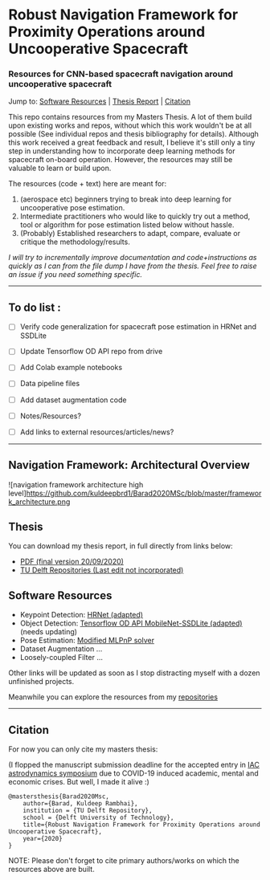 # Robust Navigation Framework for Proximity Operations around Uncooperative Spacecraft  
### Resources for CNN-based spacecraft navigation around uncooperative spacecraft

Jump to: [Software Resources](#software-resources) | [Thesis Report](#thesis) | [Citation](#citation)


This repo contains resources from my Masters Thesis. A lot of them build upon existing works and repos, without which this work wouldn't be at all possible (See individual repos and thesis bibliography for details). 
Although this work received a great feedback and result, I believe it's still only a tiny step in understanding how to incorporate deep learning methods for spacecraft on-board operation. However, the resources may still be valuable to learn or build upon.


The resources (code + text) here are meant for:
1. (aerospace etc) beginners trying to break into deep learning for uncooperative pose estimation.
2. Intermediate practitioners who would like to quickly try out a method, tool or algorithm for pose estimation listed below without hassle.
3. (Probably) Established researchers to adapt, compare, evaluate or critique the methodology/results.


_I will try to incrementally improve documentation and code+instructions as quickly as I can from the file dump I have from the thesis. Feel free to raise an issue if you need something specific._

----------


## To do list :
- [ ] Verify code generalization for spacecraft pose estimation in HRNet and SSDLite 
- [ ] Update Tensorflow OD API repo from drive
- [ ] Add Colab example notebooks
- [ ] Data pipeline files
- [ ] Add dataset augmentation code
- [ ] Notes/Resources?
- [ ] Add links to external resources/articles/news?


-------------------------------
## Navigation Framework: Architectural Overview

![navigation framework architecture high level]https://github.com/kuldeepbrd1/Barad2020MSc/blob/master/framework_architecture.png

## Thesis
You can download my thesis report, in full directly from links below:
  - [PDF (final version 20/09/2020)](https://master-thesis-barad-2020.s3.eu-central-1.amazonaws.com/Barad2020MSc_submission.pdf)
  - [TU Delft Repositories (Last edit not incorporated)](https://repository.tudelft.nl/islandora/object/uuid%3A6dbf6f1d-b41b-42c1-ad78-619a6c6cf071?collection=education)


## Software Resources

- Keypoint Detection: [HRNet (adapted)](https://github.com/kuldeepbrd1/HRNet-spacecraft-pose)
- Object Detection: [Tensorflow OD API MobileNet-SSDLite (adapted)](https://github.com/kuldeepbrd1/models) (needs updating)
- Pose Estimation: [Modified MLPnP solver](https://github.com/kuldeepbrd1/modified_MLPnP)
- Dataset Augmentation ...
- Loosely-coupled Filter ...

Other links will be updated as soon as I stop distracting myself with a dozen unfinished projects. 

Meanwhile you can explore the resources from my [repositories](https://github.com/kuldeepbrd1?tab=repositories)




----------

## Citation


For now you can only cite my masters thesis:

(I flopped the manuscript submission deadline for the accepted entry in [IAC astrodynamics symposium](https://iafastro.directory/iac/browse/IAC-20/C1/1/) due to COVID-19 induced academic, mental and economic crises. But well, I made it alive :)

```
@mastersthesis{Barad2020Msc,
    author={Barad, Kuldeep Rambhai},
    institution = {TU Delft Repository},
    school = {Delft University of Technology},
    title={Robust Navigation Framework for Proximity Operations around Uncooperative Spacecraft},
    year={2020}
}
```
NOTE: Please don't forget to cite primary authors/works on which the resources above are built.
